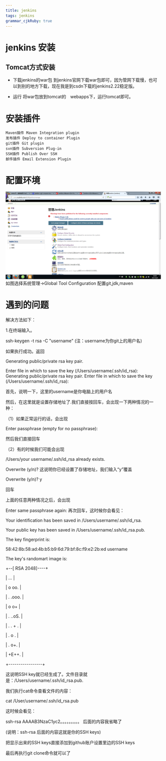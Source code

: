 ```yaml
---
title: jenkins 
tags: jenkins 
grammar_cjkRuby: true
---
```

# jenkins 安装
## Tomcat方式安装

 - 下载jenkins的war包
 到jenkins官网下载war包即可，因为管网下载慢，也可以到别的地方下载，现在我是到csdn下载的jenkins2.22稳定版。
 
 - 运行
 将war包放到tomcat的　webapps下，运行tomcat即可。
 
 # 安装插件
 
    Maven插件 Maven Integration plugin
    发布插件 Deploy to container Plugin
    git插件 Git plugin
    svn插件 Subversion Plug-in
	SSH插件 Publish Over SSH
	邮件插件 Email Extension Plugin 
	
# 配置环境
![enter description here][1]
如图选择系统管理->Global Tool Configuration  配置git,jdk,maven

# 遇到的问题

解决方法如下：

1.在终端输入。

ssh-keygen -t rsa -C "username" (注：username为你git上的用户名)

如果执行成功。返回

Generating public/private rsa key pair.

Enter file in which to save the key (/Users/username/.ssh/id_rsa):
Generating public/private rsa key pair.
Enter file in which to save the key (/Users/username/.ssh/id_rsa): 

首先，说明一下，这里的username是你电脑上的用户名

然后，在这里就是设置存储地址了.我们直接按回车，会出现一下两种情况的一种：

（1）如果正常运行的话，会出现

Enter passphrase (empty for no passphrase):

然后我们直接回车

（2）有的时候我们可能会出现

/Users/your username/.ssh/id_rsa already exists.

Overwrite (y/n)?
这说明你已经设置了存储地址，我们输入“y”覆盖

Overwrite (y/n)? y

回车


上面的任意两种情况之后，会出现

Enter same passphrase again: 
再次回车，这时候你会看见：

Your identification has been saved in /Users/username/.ssh/id_rsa.

Your public key has been saved in /Users/username/.ssh/id_rsa.pub.

The key fingerprint is:

58:42:8b:58:ad:4b:b5:b9:6d:79:bf:8c:f9:e2:2b:ed
username

The key's randomart image is:

+--[ RSA 2048]----+

|    ...          |

|   o oo.         |

|  . .ooo.        |

|    o o+         |

|   . ..oS.       |

|    . . + .      |

|       . o .     |

|        . o+.    |

|         +E++.   |

+-----------------+

这说明SSH key就已经生成了。文件目录就是：/Users/username/.ssh/id_rsa.pub.

我们执行cat命令查看文件的内容：

cat /User/username/.ssh/id_rsa.pub

这时候会看见：

ssh-rsa AAAAB3NzaC1yc2。。。。。。。。。
后面的内容我省略了

(说明：ssh-rsa 后面的内容这就是你的SSH keys)

把显示出来的SSH
 keys直接添加到github账户设置里边的SSH keys

最后再执行git clone命令就可以了


  [1]: ./images/1491271450230.jpg "1491271450230.jpg"